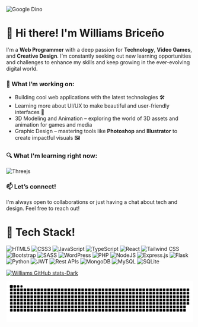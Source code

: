 ![Google Dino](https://raw.githubusercontent.com/saadeghi/saadeghi/refs/heads/master/dino.gif)



# 👋 Hi there! I'm Williams Briceño
I'm a **Web Programmer** with a deep passion for **Technology**, **Video Games**, and **Creative Design**. I’m constantly seeking out new learning opportunities and challenges to enhance my skills and keep growing in the ever-evolving digital world.

### 🌱 What I’m working on:
- Building cool web applications with the latest technologies 🛠️
- Learning more about UI/UX to make beautiful and user-friendly interfaces 🎨
- 3D Modeling and Animation – exploring the world of 3D assets and animation for games and media 
- Graphic Design – mastering tools like **Photoshop** and **Illustrator** to create impactful visuals 🖼️

### 🔍 What I'm learning right now:
![Threejs](https://img.shields.io/badge/threejs-black?style=for-the-badge&logo=three.js&logoColor=white)

### 📫 Let’s connect!
I'm always open to collaborations or just having a chat about tech and design. Feel free to reach out!

# 🧰 Tech Stack!


![HTML5](https://img.shields.io/badge/HTML5-E34F26?style=for-the-badge&logo=html5&logoColor=white)
![CSS3](https://img.shields.io/badge/CSS3-1572B6?style=for-the-badge&logo=css3&logoColor=white)
![JavaScript](https://img.shields.io/badge/JavaScript-323330?style=for-the-badge&logo=javascript&logoColor=F7DF1E)
![TypeScript](https://img.shields.io/badge/typescript-%23007ACC.svg?style=for-the-badge&logo=typescript&logoColor=white)
![React](https://img.shields.io/badge/react-%2320232a.svg?style=for-the-badge&logo=react&logoColor=%2361DAFB)
![Tailwind CSS](https://img.shields.io/badge/Tailwind_CSS-38B2AC?style=for-the-badge&logo=tailwind-css&logoColor=white)
![Bootstrap](https://img.shields.io/badge/Bootstrap-563D7C?style=for-the-badge&logo=bootstrap&logoColor=white)
![SASS](https://img.shields.io/badge/SASS-hotpink.svg?style=for-the-badge&logo=SASS&logoColor=white)
![WordPress](https://img.shields.io/badge/WordPress-21759B?style=for-the-badge&logo=wordpress&logoColor=white)
![PHP](https://img.shields.io/badge/PHP-4d59ab?style=for-the-badge&logo=php&logoColor=white)
![NodeJS](https://img.shields.io/badge/node.js-6DA55F?style=for-the-badge&logo=node.js&logoColor=white)
![Express.js](https://img.shields.io/badge/express.js-%23404d59.svg?style=for-the-badge&logo=express&logoColor=%2361DAFB)
![Flask](https://img.shields.io/badge/flask-000000.svg?style=for-the-badge&logo=flask&logoColor=white)
![Python](https://img.shields.io/badge/python-3670A0?style=for-the-badge&logo=python&logoColor=ffdd54)
![JWT](https://img.shields.io/badge/JWT-black?style=for-the-badge&logo=JSON%20web%20tokens)
![Rest APIs](https://img.shields.io/badge/API-white.svg?style=for-the-badge&logo=API&logoColor=black)
![MongoDB](https://img.shields.io/badge/MongoDB-%234ea94b.svg?style=for-the-badge&logo=mongodb&logoColor=white)
![MySQL](https://img.shields.io/badge/mysql-4479A1.svg?style=for-the-badge&logo=mysql&logoColor=white)
![SQLite](https://img.shields.io/badge/sqlite-%2307405e.svg?style=for-the-badge&logo=sqlite&logoColor=white)

[![Williams GitHub stats-Dark](https://github-readme-stats.vercel.app/api?username=WilliamsjAlva&show_icons=true&theme=dark#gh-dark-mode-only)](https://github.com/anuraghazra/github-readme-stats#gh-dark-mode-only)

<picture>
  <source media="(prefers-color-scheme: dark)" srcset="https://raw.githubusercontent.com/WilliamsjAlva/WilliamsjAlva/output/github-snake-dark.svg" />
  <source media="(prefers-color-scheme: light)" srcset="https://raw.githubusercontent.com/WilliamsjAlva/WilliamsjAlva/output/github-snake.svg" />
  <img alt="github-snake" src="https://raw.githubusercontent.com/WilliamsjAlva/WilliamsjAlva/output/github-snake.svg" />
</picture>

